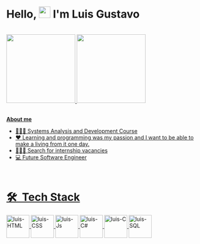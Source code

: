 <h1 aligns"center">Hello, <img src="https://raw.githubusercontent.com/MartinHeinz/MartinHeinz/master/wave.gif" height="30px"> I'm Luis Gustavo</h1>

<br>
<div>
    <a href="https://github.com/LuisDiadema">
    <img height="180em" src="https://github-readme-stats.vercel.app/api/top-langs/?username=LuisDiadema&theme=dark&layout=compact"/>
    <img height="180em" src="https://github-readme-stats.vercel.app/api?username=LuisDiadema&theme=dark&show_icons=true"/>
</div>
<br>

**About me**
- 👨🏻‍🎓 Systems Analysis and Development Course
- ❤ Learning and programming was my passion and I want to be able to make a living from it one day.
- 👨🏻‍💻 Search for internship vacancies
- 💻 Future Software Engineer

<br>

# 🛠 &nbsp;Tech Stack

<div>
    <img align="center" alt="luis-HTML" heigth="50" width="60" src="https://cdn.jsdelivr.net/gh/devicons/devicon/icons/html5/html5-original-wordmark.svg"/>
    <img align="center" alt="luis-CSS" heigth="50" width="60" src="https://cdn.jsdelivr.net/gh/devicons/devicon/icons/css3/css3-original-wordmark.svg"/>
    <img align="center" alt="luis-Js" heigth="50" width="60" src="https://cdn.jsdelivr.net/gh/devicons/devicon/icons/javascript/javascript-original.svg"/>
    <img align="center" alt="luis-C#" heigth="50" width="60" src="https://cdn.jsdelivr.net/gh/devicons/devicon/icons/csharp/csharp-original.svg"/>
    <img align="center" alt="luis-C" heigth="50" width="60" src="https://cdn.jsdelivr.net/gh/devicons/devicon/icons/c/c-original.svg"/>
    <img align="center" alt="luis-SQL" heigth="50" width="60" src="https://cdn.jsdelivr.net/gh/devicons/devicon/icons/mysql/mysql-original-wordmark.svg"/>
</div>
